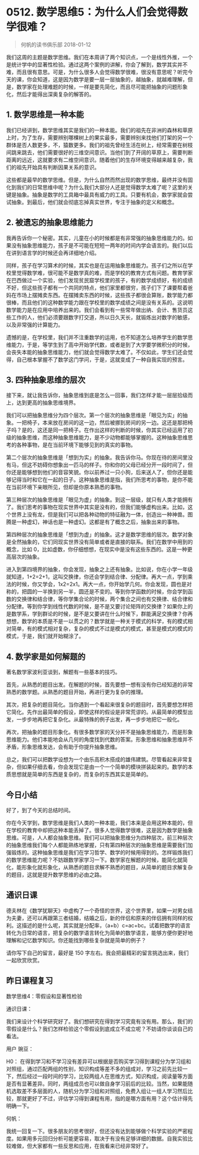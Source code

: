 # 0512. 数学思维5：为什么人们会觉得数学很难？
> 何帆的读书俱乐部
2018-01-12

我们这周的主题是数学思维。我们在本周讲了两个知识点，一个是线性外推，一个是统计学中的显著性检验。通过这两个案例的讲解，你会了解到，数学其实并不难，而且很有意思。可是，为什么很多人会觉得数学很难，很没有意思呢？听完今天的课，你会知道，这是因为数学是要一层一层抽象的，越抽象，就越难理解，但是，数学家在处理难题的时候，一样是要先简化，而且尽可能把抽象的问题形象化，然后才能得出深奥复杂的解答的。

## 1. 数学思维是一种本能
我们已经讲到，数学思维其实是我们的一种本能。我们的祖先在非洲的森林和草原上时，为了生存，需要辨别哪棵树上的果实最多，需要辨别来找他们打架的另一个群体是否人数更多，不，猿数更多。我们的祖先曾经生活在树上，经常需要在树枝间跳来跳去，他们需要很好的三维空间意识。当他们到了开阔的草原上，需要判断距离的远近，这就要求有二维空间意识。随着他们的生存环境变得越来越复杂，我们的祖先开始具有判断因果关系的意识。

这些都是最早的数学思维。但是，为什么自然而然出现的数学思维，最终并没有固化到我们的日常思维中呢？为什么我们大部分人还是觉得数学太难了呢？这里的关键是抽象。抽象是数学的工具箱中最具有威力的工具。只要有机会，数学家就会尝试抽象。到最后，他们就会彻底忘掉真实世界，专注于抽象的定义和概念。

## 2. 被遗忘的抽象思维能力
我再告诉你一个秘密。其实，儿童在小的时候都是有非常强的抽象思维能力的。如果没有抽象思维能力，孩子是不可能在短短一两年的时间内学会语言的。我们以后在讲到语言学的时候还会再详细地介绍。

同样，孩子在学习算术的时候，其实也是在运用抽象思维能力。孩子们之所以在学校里觉得数学难，很可能不是数学真的难，而是学校的教育方式有问题。教育学家在巴西做过一个实验，他们发现贫民窟学校里的孩子，有的数学成绩好，有的成绩不好，但这些孩子都有一个共同的特点，他们家里都很穷，孩子们下了课要帮着爸妈在市场上摆摊卖东西。在摆摊卖东西的时候，这些孩子都很会算账，数学能力都很棒，而且他们的这种数学能力跟在学校里的数学成绩之间是没有关系的。这说明数学能力是在应用中培养出来的。我们会看到有一些常年做出纳、会计、售货员这些工作的人，他们必须要跟数字打交道，所以日久天长，就锻炼出对数字的敏感，以及非常强的计算能力。

遗憾的是，在学校里，我们并不注重数学的运用，也不知道怎么培养学生的数学思维能力，于是，等学生到了高中开始学代数，或者是到了大学要学微积分的时候，会丧失本能的抽象思维能力，他们就会觉得数学太难了。不仅如此，学生们还会觉得，自己根本掌握不了数学这门学问，于是，这就变成了一种自我实现的预言。

## 3. 四种抽象思维的层次
接下来，就让我告诉你，抽象思维到底是怎么一回事，我们怎样才能一层层拾级而上，达到更高的抽象思维境界。

我们可以把抽象思维分为四个层次。第一个层次的抽象思维是「眼见为实」的抽象。一把椅子，本来放在房间的这一边，然后被挪到房间的另一边。这还是那把椅子吗？是的，这还是同一把椅子。在作出这样的判断的时候，你其实已经运用了初级的抽象思维，而这种抽象思维能力，是不少动物都能够掌握的。这种抽象思维思考的各种事物，是在当前环境下能够见到的真实的事物。

第二个层次的抽象思维是「想到为实」的抽象。我告诉你马。你现在待的房间里没有马，但这不妨碍你想象出一匹马的样子。你和你的父母已经分开一段时间了，但你还是能够想到他们的音容笑貌。你以前养过一只小狗，后来送人了，但你还是能够记得当时和它在一起的日子。这种抽象思维是指，我们所思考的事物，是你不能在当前环境下亲眼所见，但却是你原本熟悉的事物。

第三种层次的抽象思维是「眼见为虚」的抽象。到这一层级，就只有人类才能拥有了。我们思考的事物在现实世界中其实是没有的，但我们能够虚构出来。比如，这个世界上没有龙，但是我们可以把各种动物的特征融为一体，创造出一种神兽。图腾是一种虚幻，神话也是一种虚幻。这都是有了概念之后，抽象出来的事物。

第四种层次的抽象思维是「想到为虚」的抽象。这才是数学思维的层次。数学对象是全然抽象的，它们同现实世界没有简单或者是直接的联系。我们在数学中用到的概念，比如 0，比如虚数，你仔细想想，在现实中是没有这些东西的。这是一种更高层次的抽象。

进入到第四境界的抽象，你会发现，抽象之上还有抽象。比如说，你在小学一年级就知道，1+2=2+1，这叫交换律，你还会学到结合律、分配律。再大一点，学到乘法的时候，你又学会，1x2=2x1。再大一点，你开始学几何。你会发现，圆也是对称的，把圆的一半换到另一半，圆还是不变的。等到你学函数的时候，你会学到函数的交换律和结合律，等你学集合论的时候，两个集合之间也有交换律、结合律和分配律。等到你学到线性代数的时候，是不是又要讨论矩阵的交换律？如果你上的是数学系，学到群论的时候，是不是又要讲在什么时候下，群能满足交换律？你再想想，数学的本质是不是一以贯之的？数学就是一种关于模式的科学，有的模式相对简单，有的模式相对复杂，复杂的模式不过是模式的模式，甚至是模式的模式的模式，于是，我们就开始糊涂了。

## 4. 数学家是如何解题的
著名数学家波利亚谈到，解题有一些基本的技巧。

首先，从熟悉的题目出发。在解题的时候，首先要想一想有没有你已经知道的非常熟悉的数学题。从熟悉的题目开始，再进行更为复杂的推理。

其次，把复杂的题目简化。当你遇到一个看起来很复杂的题目时，首先要想怎样把它简化。先作出最简单的假设，即使这样的假设是非常荒谬的。从最简单的模型出发，一步步地再把它复杂化。从最特殊的例子出发，再一步步地把它一般化。

再次，把抽象的题目形象化。有很多数学家的天分并不是抽象思维能力，而是形象思维能力。他们本能地会从几何的角度找到代数的答案。形象思维和抽象思维并不矛盾，形象思维发达，会有助于你提升抽象思维。

总之，我们可以把数学设想为一个由乐高积木搭成的雄伟建筑。尽管看起来非常复杂，但如果仔细去看，你会发现它是由一个一个简单的模块拼装起来的。数学的本质思想就是简单的东西是复杂的，而复杂的东西其实是简单的。

## 今日小结
好了，到了今天的总结时间。

你在今天学到，数学思维是我们人类的一种本能，我们本来是会用这种本能的，但在学校的教育中却把这种本能丢掉了。很多人觉得数学很难，这是因为数学是抽象思维。可是，人人都会抽象思维。我们可以把抽象思维分为四种层次，前三种层次的抽象思维我们每个人都能熟练地掌握，只有第四种层次的抽象思维是需要我们加强锻炼的。这种抽象思维是我们在学习哲学、数学的时候用得到的。怎样锻炼我们的数学思维能力呢？不妨跟数学家学习一下。数学家在解题的时候，能简化就简化，能形象化就形象化，从熟悉的题目求解不熟悉的题目，从简单的题目求解复杂的题目，这就是提升数学思维的必由之路。

## 通识日课
德夫林在《数学犹聊天》中虚构了一个奇怪的世界，这个世界里，如果一对男女结为夫妻，还可以再跟第三者结婚，结婚之后，新的伴侣和原来的伴侣拥有同样的权利。这描述的是什么呢，其实就是分配率，（a+b）c=ac+bc。试着把数学的语言转化为日常的语言，把复杂的数学语言转化为简单的数学语言，能够方便你更好地理解和记忆数学知识。你还能找到哪些复杂就是简单的例子？

请你写下自己的留言，最好是 150 字左右。我会把最精彩的留言挑选出来，我们一起欣赏欣赏。

## 昨日课程复习
数学思维4：零假设和显著性检验

通识日课：

我们来设计个科学研究好了。我们想研究在得到学习究竟有没有用。那么，我们的零假设是什么？我们怎样检验这个零假设到底成立不成立呢？不妨请你谈谈自己的看法。

用户 豌豆：

H0： 在得到学习和不学习没有差异可以根据是否购买学习得到课程分为学习组和对照组，通过匹配两组的性别，知识构成等差不多的组成对，学习之前先比较一下，然后经过一段时间的学习，比较两组人在思维方式，知识构成，阅读量等方面是否有显著差异。同时，两组成员也可以做自身学习前后的比较。当然，如果能随机选取差不多层面的人，随机分为学习组和对照组，免费入组让一组人学习然后比较，那就更好了不过，评估学习得到课程有用，指的是哪方面有用？这个估计得先明确一下。

何帆：

我统一回复一下。很多朋友的思考很好，但还没有达到能够做个科学实验的严密程度。如果用多元回归分析可能更容易，取决于有没有足够详细的数据。自我实验比较难做，但大家都有一些反思和应用，在我看来已经非常好了。




